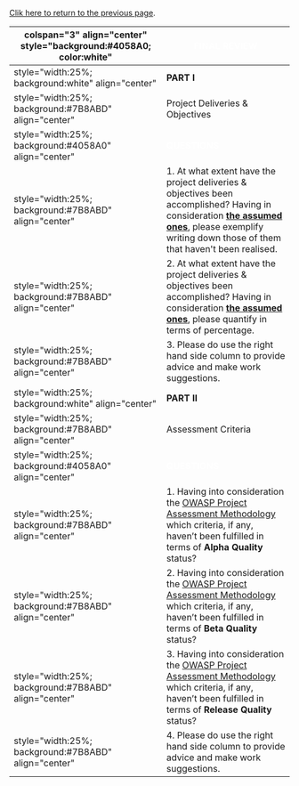 [Clik here to return to the previous
page](Project_Information:template_Backend_Security_Project "wikilink").

| colspan="3" align="center" style="background:\#4058A0; color:white" | <font color="white">**FINAL REVIEW**                                                                                                                                                                                                                                                                                  |
| ------------------------------------------------------------------- | --------------------------------------------------------------------------------------------------------------------------------------------------------------------------------------------------------------------------------------------------------------------------------------------------------------------- |
| style="width:25%; background:white" align="center"                  | **PART I**                                                                                                                                                                                                                                                                                                            |
| style="width:25%; background:\#7B8ABD" align="center"               | Project Deliveries & Objectives                                                                                                                                                                                                                                                                                       |
| style="width:25%; background:\#4058A0" align="center"               | <font color="white">**QUESTIONS**                                                                                                                                                                                                                                                                                     |
| style="width:25%; background:\#7B8ABD" align="center"               | 1\. At what extent have the project deliveries & objectives been accomplished? Having in consideration [**the assumed ones**](OWASP_Summer_of_Code_2008_Applications_-_Need_Futher_Clarifications#OWASP_Backend_Security_Project "wikilink"), please exemplify writing down those of them that haven't been realised. |
| style="width:25%; background:\#7B8ABD" align="center"               | 2\. At what extent have the project deliveries & objectives been accomplished? Having in consideration [**the assumed ones**](OWASP_Summer_of_Code_2008_Applications_-_Need_Futher_Clarifications#OWASP_Backend_Security_Project "wikilink"), please quantify in terms of percentage.                                 |
| style="width:25%; background:\#7B8ABD" align="center"               | 3\. Please do use the right hand side column to provide advice and make work suggestions.                                                                                                                                                                                                                             |
| style="width:25%; background:white" align="center"                  | **PART II**                                                                                                                                                                                                                                                                                                           |
| style="width:25%; background:\#7B8ABD" align="center"               | Assessment Criteria                                                                                                                                                                                                                                                                                                   |
| style="width:25%; background:\#4058A0" align="center"               | <font color="white">**QUESTIONS**                                                                                                                                                                                                                                                                                     |
| style="width:25%; background:\#7B8ABD" align="center"               | 1\. Having into consideration the [OWASP Project Assessment Methodology](:Category:OWASP_Project_Assessment "wikilink") which criteria, if any, haven’t been fulfilled in terms of **Alpha Quality** status?                                                                                                          |
| style="width:25%; background:\#7B8ABD" align="center"               | 2\. Having into consideration the [OWASP Project Assessment Methodology](:Category:OWASP_Project_Assessment "wikilink") which criteria, if any, haven’t been fulfilled in terms of **Beta Quality** status?                                                                                                           |
| style="width:25%; background:\#7B8ABD" align="center"               | 3\. Having into consideration the [OWASP Project Assessment Methodology](:Category:OWASP_Project_Assessment "wikilink") which criteria, if any, haven’t been fulfilled in terms of **Release Quality** status?                                                                                                        |
| style="width:25%; background:\#7B8ABD" align="center"               | 4\. Please do use the right hand side column to provide advice and make work suggestions.                                                                                                                                                                                                                             |
